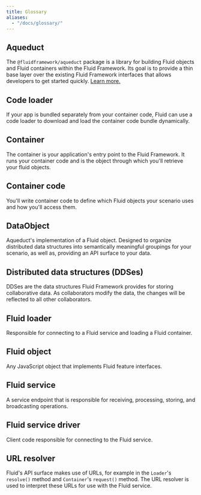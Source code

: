 ```yaml
---
title: Glossary
aliases:
  - "/docs/glossary/"
---
```


## Aqueduct

The `@fluidframework/aqueduct` package is a library for building Fluid objects and Fluid containers within the Fluid
Framework. Its goal is to provide a thin base layer over the existing Fluid Framework interfaces that allows developers
to get started quickly. [Learn more.](https://fluidframework.com/apis/aqueduct/)

## Code loader

If your app is bundled separately from your container code, Fluid can use a code loader to download
and load the container code bundle dynamically.

## Container

The container is your application's entry point to the Fluid Framework. It runs your container code and is
the object through which you'll retrieve your fluid objects.

## Container code

You'll write container code to define which Fluid objects your scenario uses and how you'll access them.

## DataObject

Aqueduct's implementation of a Fluid object. Designed to organize distributed data structures into
semantically meaningful groupings for your scenario, as well as, providing an API surface to your data.

## Distributed data structures (DDSes)

DDSes are the data structures Fluid Framework provides for storing collaborative data. As collaborators modify the data,
the changes will be reflected to all other collaborators.

## Fluid loader

Responsible for connecting to a Fluid service and loading a Fluid container.

## Fluid object

Any JavaScript object that implements Fluid feature interfaces.

## Fluid service

A service endpoint that is responsible for receiving, processing, storing, and broadcasting operations.

## Fluid service driver

Client code responsible for connecting to the Fluid service.

## URL resolver

Fluid's API surface makes use of URLs, for example in the `Loader`'s `resolve()` method and `Container`'s `request()`
method.  The URL resolver is used to interpret these URLs for use with the Fluid service.
